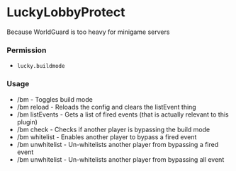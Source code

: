 # LuckyLobbyProtect
Because WorldGuard is too heavy for minigame servers

### Permission
- `lucky.buildmode`

### Usage
- /bm - Toggles build mode
- /bm reload - Reloads the config and clears the listEvent thing
- /bm listEvents - Gets a list of fired events (that is actually relevant to this plugin)
- /bm check <player> - Checks if another player is bypassing the build mode
- /bm whitelist <player> <event> - Enables another player to bypass a fired event
- /bm unwhitelist <player> <event> - Un-whitelists another player from bypassing a fired event
- /bm unwhitelist <player> - Un-whitelists another player from bypassing all event
